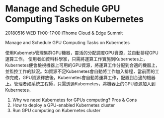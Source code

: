 Manage and Schedule GPU Computing Tasks on Kubernetes
===

20180516 WED 11:00-17:00
iThome Cloud & Edge Summit 

Manage and Schedule GPU Computing Tasks on Kubernetes

使用Kubernets管理集群GPU機器，靈活的分配調度GPU資源，並自動排程GPU運算工作。
使用者如資料科學家，只需將運算工作實施到Kubernetes上，Kubernetes便會檢視機器上可用的GPU資源，將運算工作分配到合適的機器上，並監控工作的狀況。如資源不足Kubernetes會自動將工作加入排程，當前面的工作完成，GPU資源釋放後，Kubernetes會自動將運算工作，配置到合適的機器上。管理者如系統工程師，只需透過Kubernetes，將機器上的GPU資源加入到Kubernetes。

1. Why we need Kubernetes for GPUs computing? Pros & Cons
2. How to deploy a GPU-enabled Kubernetes cluster
3. Run GPU computing on Kubernetes cluster
